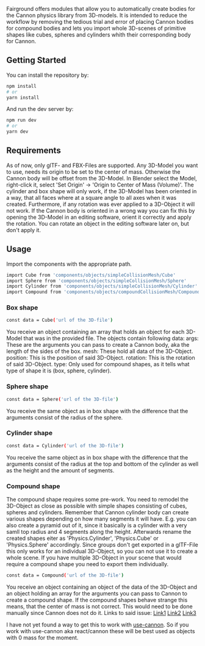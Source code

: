 Fairground offers modules that allow you to automatically create bodies for the Cannon physics library from 3D-models. It is intended to reduce the workflow by removing the tedious trial and error of placing Cannon bodies for compound bodies and lets you import whole 3D-scenes of primitive shapes like cubes, spheres and cylinders whith their corresponding body for Cannon.


## Getting Started

You can install the repository by:

```bash
npm install
# or
yarn install
```

And run the dev server by:

```bash
npm run dev
# or
yarn dev
```

## Requirements

As of now, only glTF- and FBX-Files are supported.
Any 3D-Model you want to use, needs its origin to be set to the center of mass. Otherwise the Cannon body will be offset from the 3D-Model. In Blender select the Model, right-click it, select 'Set Origin' -> 'Origin to Center of Mass (Volume)'.
The cylinder and box shape will only work, if the 3D-Model has been oriented in a way, that all faces where at a square angle to all axes when it was created. Furthermore, if any rotation was ever applied to a 3D-Object it will not work.
If the Cannon body is oriented in a wrong way you can fix this by opening the 3D-Model in an editing software, orient it correctly and apply the rotation. You can rotate an object in the editing software later on, but don't apply it.

## Usage

Import the components with the appropriate path.

```bash
import Cube from 'components/objects/simpleCollisionMesh/Cube'
import Sphere from 'components/objects/simpleCollisionMesh/Sphere'
import Cylinder from 'components/objects/simpleCollisionMesh/Cylinder'
import Compound from 'components/objects/compoundCollisionMesh/Compound'
```

### Box shape

```bash
const data = Cube('url of the 3D-file')
```
You receive an object containing an array that holds an object for each 3D-Model that was in the provided file. The objects contain following data:
args: These are the arguments you can pass to create a Cannon body, aka the length of the sides of the box.
mesh: These hold all data of the 3D-Object.
position: This is the position of said 3D-Object.
rotation: This is the rotation of said 3D-Object.
type: Only used for compound shapes, as it tells what type of shape it is (box, sphere, cylinder).

### Sphere shape

```bash
const data = Sphere('url of the 3D-file')
```
You receive the same object as in box shape with the difference that the arguments consist of the radius of the sphere.

### Cylinder shape

```bash
const data = Cylinder('url of the 3D-file')
```
You receive the same object as in box shape with the difference that the arguments consist of the radius at the top and bottom of the cylinder as well as the height and the amount of segments.

### Compound shape

The compound shape requires some pre-work. You need to remodel the 3D-Object as close as possible with simple shapes consisting of cubes, spheres and cylinders. Remember that Cannon cylinder body can create various shapes depending on how many segments it will have. E.g. you can also create a pyramid out of it, since it basically is a cylinder with a very samll top radius and 4 segments along the height. Afterwards rename the created shapes eiter as 'Physics.Cylinder', 'Physics.Cube' or 'Physics.Sphere' accordingly. Since groups don't get exported in a glTF-File this only works for an individual 3D-Object, so you can not use it to create a whole scene. If you have multiple 3D-Object in your scene that would require a compound shape you need to export them individually.

```bash
const data = Compound('url of the 3D-file')
```

You receive an object containing an object of the data of the 3D-Object and an object holding an array for the arguments you can pass to Cannon to create a compound shape.
If the compound shapes behave strange this means, that the center of mass is not correct. This would need to be done manually since Cannon does not do it.
Links to said issue: 
[Link1](https://github.com/schteppe/cannon.js/issues/230#issuecomment-141810570)
[Link2](https://github.com/schteppe/cannon.js/issues/232)
[Link3](https://github.com/pmndrs/use-cannon/issues/29#issuecomment-602400659)

I have not yet found a way to get this to work with [use-cannon](https://github.com/pmndrs/use-cannon). So if you work with use-cannon aka react/cannon these will be best used as objects with 0 mass for the moment.
